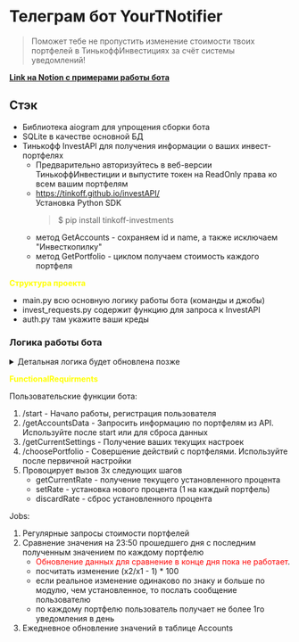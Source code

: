 # Телеграм бот YourTNotifier #

> Поможет тебе не пропустить изменение стоимости твоих портфелей в ТинькоффИнвестициях за счёт системы уведомлений!

**[Link на Notion с примерами работы бота](https://moored-mozzarella-ae6.notion.site/YourTNotifier-44ef117d2b314783abfc47ef59c4acb1?pvs=4)**

## Стэк ##
* Библиотека aiogram для упрощения сборки бота
* SQLite в качестве основной БД
* Тинькофф InvestAPI для получения информации о ваших инвест-портфелях
  * Предварительно авторизуйтесь в веб-версии ТинькоффИнвестиции и выпустите токен на ReadOnly права ко всем вашим портфелям
  * https://tinkoff.github.io/investAPI/
    <br>
    Установка Python SDK 
    > $ pip install tinkoff-investments
  * метод GetAccounts - сохраняем id и name, а также исключаем "Инвесткопилку"
  * метод GetPortfolio - циклом получаем стоимость каждого портфеля

**<span style="color:yellow">Структура проекта</span>**
* main.py всю основную логику работы бота (команды и джобы)
* invest_requests.py содержит функцию для запроса к InvestAPI
* auth.py там укажите ваши креды

### Логика работы бота ###
<details>
<summary>Детальная логика будет обновлена позже</summary>
<br>

1. Пользователь стартует работу с ботом через /start
   * сохраняем его в таблицу Users со столбцами (id , telegram_id)
   * при повторном вызове /start проверяем наличие пользователя, если уже существует, то ничего не делаем
2. Пользователь через команду /getAccountsData инициирует вызов функции getAccountsAmounts()
   * getAccountsAmounts() находится в файле invest_requests.py , обращается к API и возвращает список кортежей [('account_id','name','amount_rub':int)]. Например [('1111111111', 'Брокерский счёт', 1152465), ('2222222222', 'ИИС', 775363)]
   * записываем полученные значения в таблицу Accounts со столбцами (id , telegram_id, account_id, name, daily_change_rate, amount_rub)
     * daily_change_rate это процентное изменение портфеля за день, при котором он хочет получать уведомление
     * в таблице Accounts значение amount_rub для каждого портфеля сохраняется на конец дня (23:59:00)
     * в таблице Accounts каждому account_id соответствует только одна запись
     * в таблице Accounts каждому telegram_id может соответствовать несколько account_id
   * сообщаем пользователю, что данные успешно сохранены и возвращаем сохранённый список в виде сообщения в боте содержащего все (account_id, name, daily_change_rate, amount_rub)
   * при повторном вызове /getAccountsData проверяем наличие данных, если информация по всем портфелям пользователя уже сохранена, то спрашиваем у него через сообщение в боте, хочет ли он перезаписать данные по портфелям. Далее, если выбрал:
     * "Да", то перезаписываем данные в таблице Accounts повторным вызовом getAccountsAmounts(), в т.ч. зачищаем daily_change_rate
     * "Нет", ничего не делаем, возвращаем сообщение "Перезапись отменена"
3. Посредством сообщения /getCurrentSettings пользователь может получить текущий список из таблицы Accounts (account_id, name, daily_change_rate, amount_rub)
4. Пользователь может совершить ряд действий с портфелем предварительно написав /choosePortfolio в сообщении боту. После вызова функции просим его "Укажите id портфеля, к которому хотите применить изменения" и ожидаем получения account_id
   1. При получении несуществующего account_id пишем ему "Такого портфеля не найдено, попробуйте проверить список написав /getCurrentSettings" и заканчиваем работу функции
   2. При получении существующего account_id даём на выбор 3 функции, которые возвращаем списком в виде сообщения:
      * /getCurrentRate - возвращаем текущее значение daily_change_rate для указанного account_id из таблицы Accounts
      * /setRate - просим его "Укажите процентное изменение портфеля, при котором хотите получать уведомление" и ожидаем сообщения от него
        * при получении НЕ числа пишем "Вы указали НЕ число, напишите /choosePortfolio и попробуйте снова" и заканчиваем работу функции
        * при получении числа со знаком + или - или без, а также целого или дробного с разделителем в виде . или , сохраняем значение daily_change_rate для выбранного account_id в таблицу Accounts. И возвращаем пользователю сообщение "Вы установили (указанный пользователем процент) для (name соответстующего портфеля) в качестве уровня, при котором хотите получать уведомление"
      * /discardRate - сбрасываем установленное значение daily_change_rate для выбранного account_id
5. Когда хотя бы для одного из account_id пользователь установил daily_change_rate мы начинаем выполнять регулярные джобы:
   1. Запросы посредством функции getAccountsAmounts() каждые 5 минут и запись полученных значений в аналог таблицы Accounts с названием AccountsTemporary, только вместе daily_change_rate там столбец actual_change_rate В этой таблице значения перезаписываются при каждом выполнении джобы.
      * Изменение рассчитывается для каждого портфеля с указанным (т.е.!= 0.0) daily_change_rate 
      * по принципу (x2/x1-1).Где:
        * x1 = amount_rub сохранённое в таблице Accounts
        * x2 = amount_rub сохранённое в таблице Accounts_temporary
   2. Далее если (daily_change_rate отрицательное и actual_change_rate меньше) ИЛИ (daily_change_rate положительное и actual_change_rate больше), то:
     * послать сообщение пользователю "Изменение за день по портфелю (name) превысило установленное (daily_change_rate - из таблицы Accounts)"
     * по каждому портфелю(account_id) пользователь получает не более 1го уведомления в день, таким образом если в течение дня мы снова заметим превышение установленного изменения, то мы уже не будем уведомлять пользователя

</details>

**<span style="color:yellow">FunctionalRequirments</span>**

Пользовательские функции бота:
1. /start - Начало работы, регистрация пользователя
2. /getAccountsData - Запросить информацию по портфелям из API. Используйте после start или для сброса данных
3. /getCurrentSettings - Получение ваших текущих настроек
4. /choosePortfolio - Совершение действий с портфелями. Используйте после первичной настройки
5. Провоцирует вызов 3х следующих шагов
   * getCurrentRate - получение текущего установленного процента
   * setRate - установка нового процента (1 на каждый портфель)
   * discardRate - сброс установленного процента

Jobs:
1. Регулярные запросы стоимости портфелей
2. Сравнение значения на 23:50 прошедшего дня с последним полученным значением по каждому портфелю
   * <span style="color:red">Обновление данных для сравнение в конце дня пока не работает</span>.
   * посчитать изменение (x2/x1 - 1) * 100
   * если реальное изменение одинаково по знаку и больше по модулю, чем установленное, то послать сообщение пользователю
   * по каждому портфелю пользователь получает не более 1го уведомления в день
3. Ежедневное обновление значений в таблице Accounts
